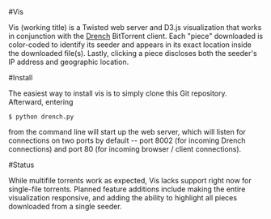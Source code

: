 #Vis

Vis (working title) is a Twisted web server and D3.js visualization that works in conjunction with the [Drench](https://github.com/jefflovejapan/drench) BitTorrent client. Each "piece" downloaded is color-coded to identify its seeder and appears in its exact location inside the downloaded file(s). Lastly, clicking a piece discloses both the seeder's IP address and geographic location.

#Install

The easiest way to install vis is to simply clone this Git repository. Afterward, entering

    $ python drench.py

from the command line will start up the web server, which will listen for connections on two ports by default -- port 8002 (for incoming Drench connections) and port 80 (for incoming browser / client connections).

#Status

While multifile torrents work as expected, Vis lacks support right now for single-file torrents. Planned feature additions include making the entire visualization responsive, and adding the ability to highlight all pieces downloaded from a single seeder.